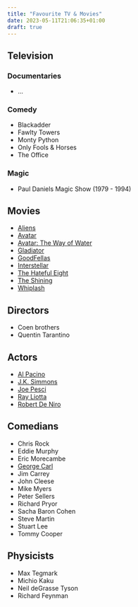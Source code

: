 ```yaml
---
title: "Favourite TV & Movies"
date: 2023-05-11T21:06:35+01:00
draft: true
---
```


## Television

### Documentaries
* ...

### Comedy
* Blackadder
* Fawlty Towers
* Monty Python
* Only Fools & Horses
* The Office

### Magic
* Paul Daniels Magic Show (1979 - 1994)

## Movies
* [Aliens](https://www.imdb.com/title/tt0090605/?ref_=fn_al_tt_1)
* [Avatar](https://www.imdb.com/title/tt0499549/?ref_=nv_sr_srsg_3_tt_7_nm_1_q_avatar)
* [Avatar: The Way of Water](https://www.imdb.com/title/tt1630029/?ref_=nv_sr_srsg_0_tt_7_nm_1_q_avatar)
* [Gladiator](https://www.imdb.com/title/tt0172495/?ref_=nv_sr_srsg_0_tt_8_nm_0_q_gladiator)
* [GoodFellas](https://www.imdb.com/title/tt0099685/)
* [Interstellar](https://www.imdb.com/title/tt0816692/?ref_=fn_al_tt_1)
* [The Hateful Eight](https://www.imdb.com/title/tt3460252/?ref_=nv_sr_srsg_0_tt_3_nm_0_q_The%2520Hateful%2520Eight)
* [The Shining](https://www.imdb.com/title/tt0081505/?ref_=nv_sr_srsg_0_tt_7_nm_1_q_The%2520Shining)
* [Whiplash](https://www.imdb.com/title/tt2582802/?ref_=fn_al_tt_1)

## Directors
* Coen brothers
* Quentin Tarantino

## Actors
* [Al Pacino](https://www.imdb.com/name/nm0000199/?ref_=nv_sr_srsg_0_tt_0_nm_8_q_al%2520)
* [J.K. Simmons](https://www.imdb.com/name/nm0799777/?ref_=tt_ov_st)
* [Joe Pesci](https://www.imdb.com/name/nm0000582/?ref_=nv_sr_srsg_0_tt_5_nm_3_q_Joe%2520Pesci)
* [Ray Liotta](https://www.imdb.com/name/nm0000501/?ref_=nv_sr_srsg_0_tt_2_nm_6_q_Ray%2520Liotta)
* [Robert De Niro](https://www.imdb.com/name/nm0000134/?ref_=nv_sr_srsg_1_tt_5_nm_2_q_Robert%2520De%2520Niro)

## Comedians
* Chris Rock
* Eddie Murphy
* Eric Morecambe
* [George Carl](https://en.wikipedia.org/wiki/George_Carl)
* Jim Carrey
* John Cleese
* Mike Myers
* Peter Sellers
* Richard Pryor
* Sacha Baron Cohen
* Steve Martin
* Stuart Lee
* Tommy Cooper

## Physicists
* Max Tegmark
* Michio Kaku
* Neil deGrasse Tyson
* Richard Feynman
